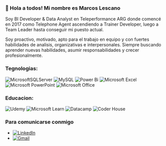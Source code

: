 ### 👋 Hola a todos! Mi nombre es Marcos Lescano 

<!--
**MarcosJavierLescano/MarcosJavierLescano** is a ✨ _special_ ✨ repository because its `README.md` (this file) appears on your GitHub profile. -->

Soy BI Developer & Data Analyst en Teleperformance ARG donde comencé en 2017 como Telephone Agent ascendiendo a Trainer Developer, luego a Team Leader hasta conseguir mi puesto actual.

Soy proactivo, motivado, apto para el trabajo en equipo y con fuertes habilidades de analisis, organizativas e interpersonales. Siempre buscando aprender nuevas habilidades, asumir responsabilidades y crecer profesionalmente.

### Tegnologias:

![MicrosoftSQLServer](https://img.shields.io/badge/Microsoft%20SQL%20Server-CC2927?style=for-the-badge&logo=microsoft%20sql%20server&logoColor=white)
![MySQL](https://img.shields.io/badge/mysql-%2300f.svg?style=for-the-badge&logo=mysql&logoColor=white)
![Power Bi](https://img.shields.io/badge/power_bi-F2C811?style=for-the-badge&logo=powerbi&logoColor=black)
![Microsoft Excel](https://img.shields.io/badge/Microsoft_Excel-217346?style=for-the-badge&logo=microsoft-excel&logoColor=white)
![Microsoft PowerPoint](https://img.shields.io/badge/Microsoft_PowerPoint-B7472A?style=for-the-badge&logo=microsoft-powerpoint&logoColor=white)
![Microsoft Office](https://img.shields.io/badge/Microsoft_Office-D83B01?style=for-the-badge&logo=microsoft-office&logoColor=white)

### Educacion:
![Udemy](https://img.shields.io/badge/Udemy-A435F0?style=for-the-badge&logo=Udemy&logoColor=white)
![Microsoft Learn](https://img.shields.io/badge/Microsoft_Learn-258ffa?style=for-the-badge&logo=microsoft&logoColor=white)
![Datacamp](https://img.shields.io/badge/Datacamp-05192D?style=for-the-badge&logo=datacamp&logoColor=03E860)
![Coder House](https://img.shields.io/badge/Coder_House-101010?style=for-the-badge&logo=coder-house&logoColor=101010)


### Para comunicarse conmigo
- [![LinkedIn](https://img.shields.io/badge/linkedin-%230077B5.svg?style=for-the-badge&logo=linkedin&logoColor=white)](https://www.linkedin.com/in/marcos-javier-lescano-061b5a21b/)
- [![Gmail](https://img.shields.io/badge/Gmail-D14836?style=for-the-badge&logo=gmail&logoColor=white)](mjl1091@gmail.com)
